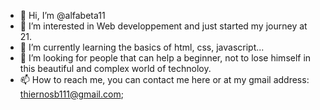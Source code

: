 - 👋 Hi, I’m @alfabeta11
- 👀 I’m interested in Web developpement and just started my journey at 21.
- 🌱 I’m currently learning the basics of html, css, javascript...
- 💞️ I’m looking for people that can help a beginner, not to lose himself in this beautiful and complex world of technoloy.
- 📫 How to reach me, you can contact me here or at my gmail address: thiernosb111@gmail.com;

<!---
alfabeta11/alfabeta11 is a ✨ special ✨ repository because its `README.md` (this file) appears on your GitHub profile.
You can click the Preview link to take a look at your changes.
--->
